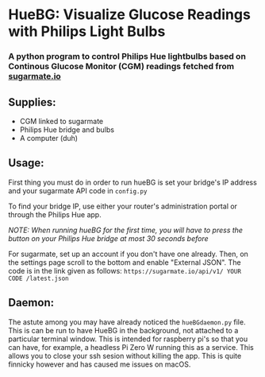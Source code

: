 # HueBG: Visualize Glucose Readings with Philips Light Bulbs
 ### A python program to control Philips Hue lightbulbs based on   Continous Glucose Monitor (CGM) readings fetched from [sugarmate.io](https://sugarmate.io)

## Supplies:
- CGM linked to sugarmate
- Philips Hue bridge and bulbs
- A computer (duh)

## Usage:
First thing you must do in order to run hueBG is set your bridge's IP address and your sugarmate API code in `config.py`

To find your bridge IP, use either your router's administration portal or through the Philips Hue app.

_NOTE: When running hueBG for the first time, you will have to press the button on your Philips Hue bridge at most 30 seconds before_ 

For sugarmate, set up an account if you don't have one already. Then, on the settings page scroll to the bottom and enable "External JSON". The code is in the link given as follows:
`https://sugarmate.io/api/v1/ YOUR CODE /latest.json`

## Daemon:
The astute among you may have already noticed the `hueBGdaemon.py` file. This is can be run to have HueBG in the background, not attached to a particular terminal window. This is intended for raspberry pi's so that you can have, for example, a headless Pi Zero W running this as a service. This allows you to close your ssh sesion without killing the app. This is quite finnicky however and has caused me issues on macOS.